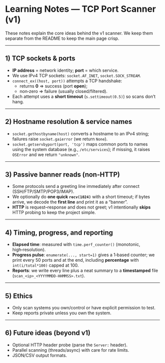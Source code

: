 # Learning Notes — TCP Port Scanner (v1)

These notes explain the core ideas behind the v1 scanner. We keep them separate from the README to keep the main page crisp.

---

## 1) TCP sockets & ports
- **IP address** = network identity; **port** = which service.
- We use IPv4 TCP sockets: `socket.AF_INET`, `socket.SOCK_STREAM`.
- `connect_ex((host, port))` attempts a TCP handshake:
  - returns **0** ⇒ success (port **open**);
  - non‑zero ⇒ failure (usually closed/filtered).
- Each attempt uses a **short timeout** (`s.settimeout(0.5)`) so scans don’t hang.

---

## 2) Hostname resolution & service names
- `socket.gethostbyname(host)` converts a hostname to an IPv4 string; failures raise `socket.gaierror` (we return `None`).
- `socket.getservbyport(port, 'tcp')` maps common ports to names using the system database (e.g., `/etc/services`); if missing, it raises `OSError` and we return `"unknown"`.

---

## 3) Passive banner reads (non‑HTTP)
- Some protocols send a greeting line immediately after connect (SSH/FTP/SMTP/POP3/IMAP).
- We optionally do **one quick `recv(1024)`** with a short timeout; if bytes arrive, we decode the **first line** and print it as a “banner”.
- **HTTP** is request–response and does not greet; v1 intentionally **skips** HTTP probing to keep the project simple.

---

## 4) Timing, progress, and reporting
- **Elapsed time**: measured with `time.perf_counter()` (monotonic, high‑resolution).
- **Progress pulse**: `enumerate(..., start=1)` gives a 1‑based counter; we print every 50 ports and at the end, including **percentage** with `int(i/total*100)` capped at 100.
- **Reports**: we write every line plus a neat summary to a **timestamped** file (`scan_<ip>_<YYYYMMDD-HHMMSS>.txt`).

---

## 5) Ethics
- Only scan systems you own/control or have explicit permission to test.
- Keep reports private unless you own the system.

---

## 6) Future ideas (beyond v1)
- Optional HTTP header probe (parse the `Server:` header).
- Parallel scanning (threads/async) with care for rate limits.
- JSON/CSV output formats.
